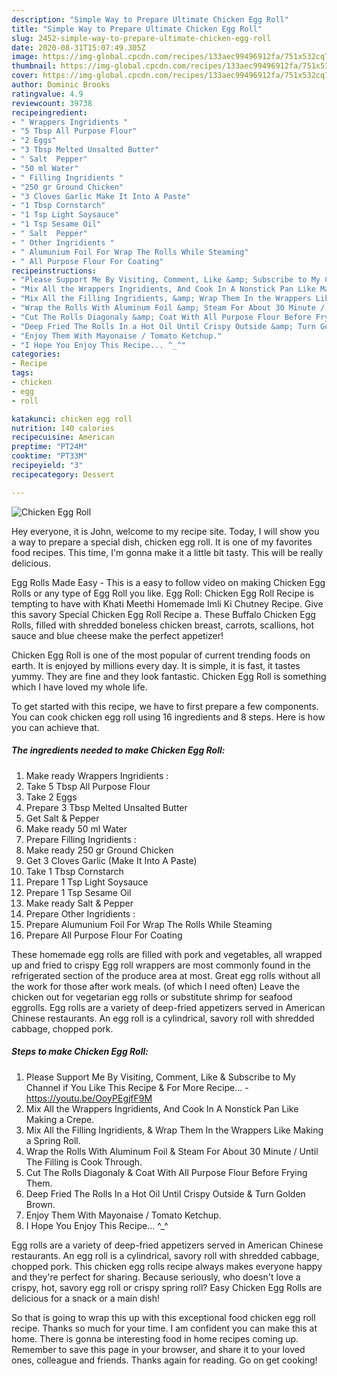```yaml
---
description: "Simple Way to Prepare Ultimate Chicken Egg Roll"
title: "Simple Way to Prepare Ultimate Chicken Egg Roll"
slug: 2452-simple-way-to-prepare-ultimate-chicken-egg-roll
date: 2020-08-31T15:07:49.305Z
image: https://img-global.cpcdn.com/recipes/133aec99496912fa/751x532cq70/chicken-egg-roll-recipe-main-photo.jpg
thumbnail: https://img-global.cpcdn.com/recipes/133aec99496912fa/751x532cq70/chicken-egg-roll-recipe-main-photo.jpg
cover: https://img-global.cpcdn.com/recipes/133aec99496912fa/751x532cq70/chicken-egg-roll-recipe-main-photo.jpg
author: Dominic Brooks
ratingvalue: 4.9
reviewcount: 39738
recipeingredient:
- " Wrappers Ingridients "
- "5 Tbsp All Purpose Flour"
- "2 Eggs"
- "3 Tbsp Melted Unsalted Butter"
- " Salt  Pepper"
- "50 ml Water"
- " Filling Ingridients "
- "250 gr Ground Chicken"
- "3 Cloves Garlic Make It Into A Paste"
- "1 Tbsp Cornstarch"
- "1 Tsp Light Soysauce"
- "1 Tsp Sesame Oil"
- " Salt  Pepper"
- " Other Ingridients "
- " Alumunium Foil For Wrap The Rolls While Steaming"
- " All Purpose Flour For Coating"
recipeinstructions:
- "Please Support Me By Visiting, Comment, Like &amp; Subscribe to My Channel if You Like This Recipe &amp; For More Recipe...  https://youtu.be/OoyPEgjfF9M"
- "Mix All the Wrappers Ingridients, And Cook In A Nonstick Pan Like Making a Crepe."
- "Mix All the Filling Ingridients, &amp; Wrap Them In the Wrappers Like Making a Spring Roll."
- "Wrap the Rolls With Aluminum Foil &amp; Steam For About 30 Minute / Until The Filling is Cook Through."
- "Cut The Rolls Diagonaly &amp; Coat With All Purpose Flour Before Frying Them."
- "Deep Fried The Rolls In a Hot Oil Until Crispy Outside &amp; Turn Golden Brown."
- "Enjoy Them With Mayonaise / Tomato Ketchup."
- "I Hope You Enjoy This Recipe... ^_^"
categories:
- Recipe
tags:
- chicken
- egg
- roll

katakunci: chicken egg roll 
nutrition: 140 calories
recipecuisine: American
preptime: "PT24M"
cooktime: "PT33M"
recipeyield: "3"
recipecategory: Dessert

---
```



![Chicken Egg Roll](https://img-global.cpcdn.com/recipes/133aec99496912fa/751x532cq70/chicken-egg-roll-recipe-main-photo.jpg)

Hey everyone, it is John, welcome to my recipe site. Today, I will show you a way to prepare a special dish, chicken egg roll. It is one of my favorites food recipes. This time, I'm gonna make it a little bit tasty. This will be really delicious.

Egg Rolls Made Easy - This is a easy to follow video on making Chicken Egg Rolls or any type of Egg Roll you like. Egg Roll: Chicken Egg Roll Recipe is tempting to have with Khati Meethi Homemade Imli Ki Chutney Recipe. Give this savory Special Chicken Egg Roll Recipe a. These Buffalo Chicken Egg Rolls, filled with shredded boneless chicken breast, carrots, scallions, hot sauce and blue cheese make the perfect appetizer!

Chicken Egg Roll is one of the most popular of current trending foods on earth. It is enjoyed by millions every day. It is simple, it is fast, it tastes yummy. They are fine and they look fantastic. Chicken Egg Roll is something which I have loved my whole life.


To get started with this recipe, we have to first prepare a few components. You can cook chicken egg roll using 16 ingredients and 8 steps. Here is how you can achieve that.

<!--inarticleads1-->

##### The ingredients needed to make Chicken Egg Roll:

1. Make ready  Wrappers Ingridients :
1. Take 5 Tbsp All Purpose Flour
1. Take 2 Eggs
1. Prepare 3 Tbsp Melted Unsalted Butter
1. Get  Salt &amp; Pepper
1. Make ready 50 ml Water
1. Prepare  Filling Ingridients :
1. Make ready 250 gr Ground Chicken
1. Get 3 Cloves Garlic (Make It Into A Paste)
1. Take 1 Tbsp Cornstarch
1. Prepare 1 Tsp Light Soysauce
1. Prepare 1 Tsp Sesame Oil
1. Make ready  Salt &amp; Pepper
1. Prepare  Other Ingridients :
1. Prepare  Alumunium Foil For Wrap The Rolls While Steaming
1. Prepare  All Purpose Flour For Coating


These homemade egg rolls are filled with pork and vegetables, all wrapped up and fried to crispy Egg roll wrappers are most commonly found in the refrigerated section of the produce area at most. Great egg rolls without all the work for those after work meals. (of which I need often) Leave the chicken out for vegetarian egg rolls or substitute shrimp for seafood eggrolls. Egg rolls are a variety of deep-fried appetizers served in American Chinese restaurants. An egg roll is a cylindrical, savory roll with shredded cabbage, chopped pork. 

<!--inarticleads2-->

##### Steps to make Chicken Egg Roll:

1. Please Support Me By Visiting, Comment, Like &amp; Subscribe to My Channel if You Like This Recipe &amp; For More Recipe...  - https://youtu.be/OoyPEgjfF9M
1. Mix All the Wrappers Ingridients, And Cook In A Nonstick Pan Like Making a Crepe.
1. Mix All the Filling Ingridients, &amp; Wrap Them In the Wrappers Like Making a Spring Roll.
1. Wrap the Rolls With Aluminum Foil &amp; Steam For About 30 Minute / Until The Filling is Cook Through.
1. Cut The Rolls Diagonaly &amp; Coat With All Purpose Flour Before Frying Them.
1. Deep Fried The Rolls In a Hot Oil Until Crispy Outside &amp; Turn Golden Brown.
1. Enjoy Them With Mayonaise / Tomato Ketchup.
1. I Hope You Enjoy This Recipe... ^_^


Egg rolls are a variety of deep-fried appetizers served in American Chinese restaurants. An egg roll is a cylindrical, savory roll with shredded cabbage, chopped pork. This chicken egg rolls recipe always makes everyone happy and they&#39;re perfect for sharing. Because seriously, who doesn&#39;t love a crispy, hot, savory egg roll or crispy spring roll? Easy Chicken Egg Rolls are delicious for a snack or a main dish! 

So that is going to wrap this up with this exceptional food chicken egg roll recipe. Thanks so much for your time. I am confident you can make this at home. There is gonna be interesting food in home recipes coming up. Remember to save this page in your browser, and share it to your loved ones, colleague and friends. Thanks again for reading. Go on get cooking!
